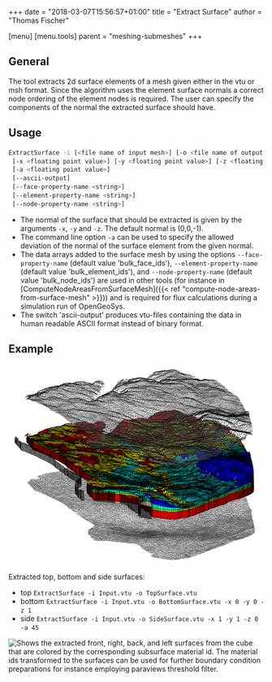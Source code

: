 +++
date = "2018-03-07T15:56:57+01:00"
title = "Extract Surface"
author = "Thomas Fischer"

[menu]
  [menu.tools]
    parent = "meshing-submeshes"
+++

## General

The tool extracts 2d surface elements of a mesh given either in the vtu or msh format. Since the algorithm uses the element surface normals a correct node ordering of the element nodes is required. The user can specify the components of the normal the extracted surface should have.

## Usage

```bash
ExtractSurface -i [<file name of input mesh>] [-o <file name of output mesh>]
 [-x <floating point value>] [-y <floating point value>] [-z <floating point value>]
 [-a <floating point value>]
 [--ascii-output]
 [--face-property-name <string>]
 [--element-property-name <string>]
 [--node-property-name <string>]
```

- The normal of the surface that should be extracted is given by the arguments `-x`, `-y` and `-z`. The default normal is (0,0,-1).
- The command line option `-a` can be used to specify the allowed deviation of the normal of the surface element from the given normal.
- The data arrays added to the surface mesh by using the options `--face-property-name` (default value 'bulk_face_ids'), `--element-property-name` (default value 'bulk_element_ids'), and `--node-property-name` (default value 'bulk_node_ids') are used in other tools (for instance in [ComputeNodeAreasFromSurfaceMesh]({{< ref "compute-node-areas-from-surface-mesh" >}})) and is required for flux calculations during a simulation run of OpenGeoSys.
- The switch 'ascii-output' produces vtu-files containing the data in human readable ASCII format instead of binary format.

## Example

![Extracted surfaces](TopBottomSideSurface.png)

Extracted top, bottom and side surfaces:

- top `ExtractSurface -i Input.vtu -o TopSurface.vtu`
- bottom `ExtractSurface -i Input.vtu -o BottomSurface.vtu -x 0 -y 0 -z 1`
- side `ExtractSurface -i Input.vtu -o SideSurface.vtu -x 1 -y 1 -z 0 -a 45`

![](CubeFrontRightBackLeft.png "Shows the extracted front, right, back, and left surfaces from the
cube that are colored by the corresponding subsurface material id. The material
ids transformed to the surfaces can be used for further boundary condition
preparations for instance employing paraviews threshold filter.")
